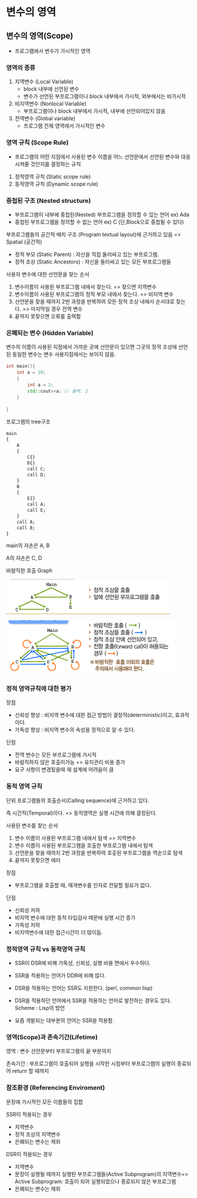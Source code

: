 # 변수의 영역

## 변수의 영역(Scope)

- 프로그램에서 변수가 가시적인 영역

### 영역의 종류

1. 지역변수 (Local Variable)
   - block 내부에 선언된 변수
   - 변수가 선언된 부프로그램이나 block 내부에서 가시적, 외부에서는 비가시적
2. 비지역변수 (Nonlocal Variable)
   - 부프로그램이나 block 내부에서 가시적, 내부에 선언되어있지 않음
3. 전역변수 (Global variable)
   - 프로그램 전체 영역에서 가시적인 변수

### 영역 규칙 (Scope Rule)

- 프로그램의 어떤 지점에서 사용된 변수 이름을 어느 선언문에서 선언된 변수와 대응시켜줄 것인지를 결정하는 규칙

1. 정적영역 규칙 (Static scope rule)
2. 동적영역 규칙 (Dynamic scope rule)

### 중첩된 구조 (Nested structure)

- 부프로그램이 내부에 중첩된(Nested) 부프로그램을 정의할 수 있는 언어
  ex) Ada
- 중첩된 부프로그램을 정의할 수 없는 언어
  ex) C (단,Block으로 중첩될 수 있다)

부프로그램들의 공간적 배치 구조 (Program textual layout)에 근거하고 있음 => Spatial (공간적)

- 정적 부모 (Static Parent) : 자신을 직접 둘러싸고 있는 부프로그램.
- 정적 조상 (Static Ancestors) : 자신을 둘러싸고 있는 모든 부프로그램들

사용자 변수에 대한 선언문을 찾는 순서

1. 변수이름이 사용된 부프로그램 내에서 찾는다. => 찾으면 지역변수
2. 변수이름이 사용된 부프로그램의 정적 부모 내에서 찾는다. => 비지역 변수
3. 선언문을 찾을 때까지 2번 과정을 반복하여 모든 정적 조상 내에서 순서대로 찾는다. => 마지막일 경우 전역 변수
4. 끝까지 못찾으면 오류를 출력함

### 은폐되는 변수 (Hidden Variable)

변수의 이름이 사용된 지점에서 가까운 곳에 선언문이 있으면 그곳의 정적 조상에 선언된 동일한 변수는 변수 사용지점에서는 보이지 않음.

```C++
int main(){
    int a = 10;
    {
        int a = 2;
        std::cout<<a; // 출력: 2
    }
   
}
```

프로그램의 tree구조

```
main
{
    A
    {
        C{}
        D{}
        call C;
        call D;
    }
    B
    {
    	E{}
    	call A;
    	call E;
    }
    call A;
    call B;
}
```

main의 자손은 A, B

A의 자손은 C, D

바람직한 호출 Graph

![바람직한 호출 그라프](https://github.com/noelvalent/TIL/blob/master/concept_of_programming_language/imgs/20190728.PNG)

![가능한 호춯 그라프](https://github.com/noelvalent/TIL/blob/master/concept_of_programming_language/imgs/20190728-1.PNG)

### 정적 영역규칙에 대한 평가

장점

- 신뢰성 향상 : 비지역 변수에 대한 접근 방법이 결정적(deterministic)이고, 효과적이다.
- 가독성 향상 : 비지역 변수의 속성을 정적으로 알 수 있다.

단점

- 전역 변수는 모든 부프로그램에 가시적
- 바람직하지 않은 호출이가능 => 유지관리 비용 증가
- 요구 사항이 변경됬을때 재 설계에 어려움이 큼

### 동적 영역 규칙

단위 프로그램들의 호출순서(Calling sequence)에 근거하고 있다.

즉 시간적(Temporal)이다. => 동적영역은 실행 시간에 의해 결정된다.

사용된 변수를 찾는 순서

1. 변수 이름이 사용된 부프로그램 내에서 탐색 => 지역변수
2. 변수 이름이 사용된 부프로그램을 호출한 부프로그램 내에서 탐색
3. 선언문을 찾을 때까지 2번 과정을 반복하여 호춯된 부프로그램을 역순으로 탐색
4. 끝까지 못찾으면 에러

장점

- 부프로그램을 호출할 때, 매개변수를 인자로 전달할 필요가 없다.

단점

- 신뢰성 저하
- 비지역 변수에 대한 동적 타입검사 때문에 실행 시간 증가
- 가독성 저하
- 비지역변수에 대한 접근시간이 더 많이듬.

### 정적영역 규칙 vs 동적영역 규칙

- SSR이 DSR에 비해 가독성, 신뢰성, 실행 비용 면에서 우수하다.

- SSR을 적용하는 언어가 DDR에 비해 많다.

- DSR을 적용하는 언어는 SSR도 지원한다. (perl, common lisp)
- DSR을 적용하던 언어에서 SSR을 적용하는 언어로 발전하는 경우도 있다. Scheme : Lisp의 방언
- 요즘 개발되는 대부분의 언어는 SSR을 적용함.

### 영역(Scope)과 존속기간(Lifetime)

영역 : 변수 선언문부터 부프로그램의 끝 부분까지

존속기간 : 부프로그램이 호출되어 실행을 시작한 시점부터 부프로그램의 실행이 종료되어 return 할 때까지

### 참조환경 (Referencing Enviroment)

문장에 가시적인 모든 이름들의 집합

SSR이 적용되는 경우

- 지역변수
- 정적 조상의 지역변수
- 은폐되는 변수는 제외

DSR이 적용되는 경우

- 지역변수
- 문장이 실행될 때까지 실행된 부프로그램들(Active Subprogram)의 지역변수=> Active Subprogram: 호출이 되어 실행되었으나 종료되지 않은 부프로그램
- 은폐되는 변수는 제외
